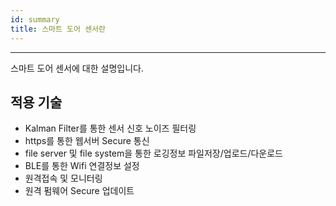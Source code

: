 ```yaml
---
id: summary
title: 스마트 도어 센서란
---
```


---

스마트 도어 센서에 대한 설명입니다.

## 


## 적용 기술

* Kalman Filter를 통한 센서 신호 노이즈 필터링
* https를 통한 웹서버 Secure 통신
* file server 및 file system을 통한 로깅정보 파일저장/업로드/다운로드
* BLE를 통한 Wifi 연결정보 설정
* 원격접속 및 모니터링
* 원격 펌웨어 Secure 업데이트


